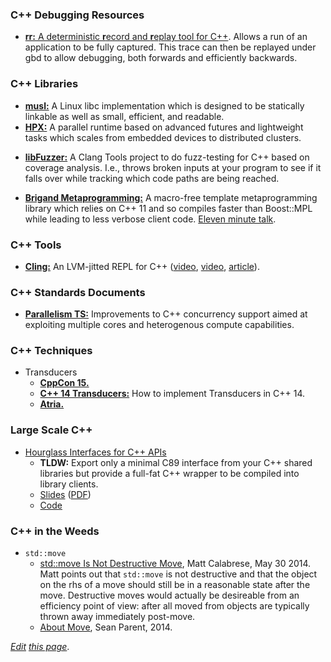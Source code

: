 
### C++ Debugging Resources
* [**rr:** A deterministic **r**ecord and **r**eplay tool for C++](http://rr-project.org/).
  Allows a run of an application to be fully captured.
  This trace can then be replayed under gbd to allow debugging,
  both forwards and efficiently backwards. 

### C++ Libraries
* [**musl:**](https://www.musl-libc.org) A Linux libc implementation which is designed to be
  statically linkable as well as small, efficient, and readable.
* [**HPX:**](https://github.com/STEllAR-GROUP/hpx)
  A parallel runtime based on advanced futures and lightweight tasks which scales from embedded devices
  to distributed clusters.
- [**libFuzzer:**](http://llvm.org/docs/LibFuzzer.html)
  A Clang Tools project to do fuzz-testing for C++ based on coverage analysis.
  I.e., throws broken inputs at your program to see if it falls over while tracking
  which code paths are being reached.
* [**Brigand Metaprogramming:**](https://github.com/edouarda/brigand/blob/master/README.md)
  A macro-free template metaprogramming library which relies on C++ 11 and so compiles faster than Boost::MPL
  while leading to less verbose client code. 
  [Eleven minute talk](https://www.youtube.com/watch?v=B8XSDhWx7hY).

### C++ Tools
* [**Cling:**](https://root.cern.ch/cling)
  An LVM-jitted REPL for C++
  ([video](http://www.youtube.com/watch?v=f9Xfh8pv3Fs),
  [video](http://llvm.org/devmtg/2010-11/videos/Naumann_Cling-desktop.mp4), [article](https://www.infoq.com/news/2015/05/cling-cpp-interpreter)).

### C++ Standards Documents
* [**Parallelism TS:**](https://github.com/cplusplus/parallelism-ts) Improvements to C++ concurrency support aimed
  at exploiting multiple cores and heterogenous compute capabilities.

### C++ Techniques
* Transducers
  * [**CppCon 15.**](https://www.youtube.com/watch?v=vohGJjGxtJQ)
  * [**C++ 14 Transducers:**](http://vitiy.info/cpp14-how-to-implement-transducers/)
    How to implement Transducers in C++ 14.
  * [**Atria.**](http://ableton.github.io/atria/)

### Large Scale C++
* [Hourglass Interfaces for C++ APIs](https://www.youtube.com/watch?v=PVYdHDm0q6Y)
  - **TLDW:** Export only a minimal C89 interface from your C++ shared libraries but provide a
  full-fat C++ wrapper to be compiled into library clients.
  - [Slides](http://www.slideshare.net/StefanusDuToit/cpp-con-2014-hourglass-interfaces-for-c-apis) ([PDF](https://github.com/CppCon/CppCon2014/raw/master/Presentations/Hourglass%20Interfaces%20for%20C%2B%2B%20APIs/Hourglass%20Interfaces%20for%20C%2B%2B%20APIs%20-%20Stefanus%20Du%20Toit%20-%20CppCon%202014.pdf))
  - [Code](https://github.com/CppCon/CppCon2014/tree/master/Presentations/Hourglass%20Interfaces%20for%20C%2B%2B%20APIs/code)
  
### C++ in the Weeds
* `std::move`
  - [std::move Is Not Destructive Move](https://github.com/mcalabrese/cpp-stuff/wiki/std::move-Is-Not-Destructive-Move),
    Matt Calabrese, May 30 2014.
    Matt points out that `std::move` is not destructive and that the object on the rhs of a move should still be
    in a reasonable state after the move.
    Destructive moves would actually be desireable from an efficiency point of view: after all moved from objects
    are typically thrown away immediately post-move.
  - [About Move](http://sean-parent.stlab.cc/2014/05/30/about-move.html),
    Sean Parent, 2014.

*[Edit](https://github.com/ahcox/ahcox.com/edit/master/cpp/cpp-resources.md) [this page](http://ahcox.com/cpp/cpp-resources/)*.
